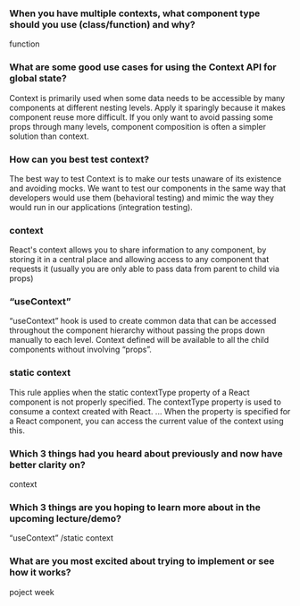 ### When you have multiple contexts, what component type should you use (class/function) and why?

function

### What are some good use cases for using the Context API for global state?

Context is primarily used when some data needs to be accessible by many components at different nesting levels. Apply it sparingly because it makes component reuse more difficult. If you only want to avoid passing some props through many levels, component composition is often a simpler solution than context.

### How can you best test context?

The best way to test Context is to make our tests unaware of its existence and avoiding mocks. We want to test our components in the same way that developers would use them (behavioral testing) and mimic the way they would run in our applications (integration testing).

### context

React's context allows you to share information to any component, by storing it in a central place and allowing access to any component that requests it (usually you are only able to pass data from parent to child via props)

### “useContext”

“useContext” hook is used to create common data that can be accessed throughout the component hierarchy without passing the props down manually to each level. Context defined will be available to all the child components without involving “props”.

### static context

This rule applies when the static contextType property of a React component is not properly specified. The contextType property is used to consume a context created with React. ... When the property is specified for a React component, you can access the current value of the context using this.

### Which 3 things had you heard about previously and now have better clarity on?

context

### Which 3 things are you hoping to learn more about in the upcoming lecture/demo?

“useContext” /static context

### What are you most excited about trying to implement or see how it works?

poject week
